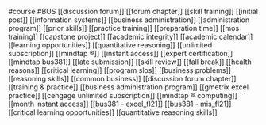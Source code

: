 #course
#BUS
[[discussion forum]]
[[forum chapter]]
[[skill training]]
[[initial post]]
[[information systems]]
[[business administration]]
[[administration program]]
[[prior skills]]
[[practice training]]
[[preparation time]]
[[mos training]]
[[capstone project]]
[[academic integrity]]
[[academic calendar]]
[[learning opportunities]]
[[quantitative reasoning]]
[[unlimited subscription]]
[[mindtap ®]]
[[instant access]]
[[expert certification]]
[[mindtap bus381]]
[[late submission]]
[[skill review]]
[[fall break]]
[[health reasons]]
[[critical learning]]
[[program slos]]
[[business problems]]
[[reasoning skills]]
[[common business]]
[[discussion forum chapter]]
[[training & practice]]
[[business administration program]]
[[gmetrix excel practice]]
[[cengage unlimited subscription]]
[[mindtap ® computing]]
[[month instant access]]
[[bus381 - excel_fl21]]
[[bus381 - mis_fl21]]
[[critical learning opportunities]]
[[quantitative reasoning skills]]
